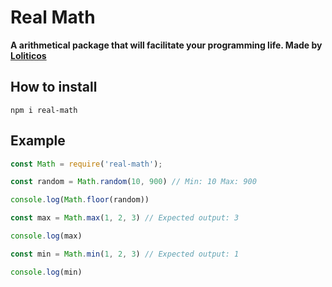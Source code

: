 # __Real Math__
    
 __A arithmetical package that will facilitate your programming life. Made by [Loliticos](https://github.com/Loliticos)__
   
## How to install
   
```
npm i real-math  
```
  
## Example
  
```js
const Math = require('real-math');

const random = Math.random(10, 900) // Min: 10 Max: 900

console.log(Math.floor(random))

const max = Math.max(1, 2, 3) // Expected output: 3

console.log(max)

const min = Math.min(1, 2, 3) // Expected output: 1

console.log(min)
```
